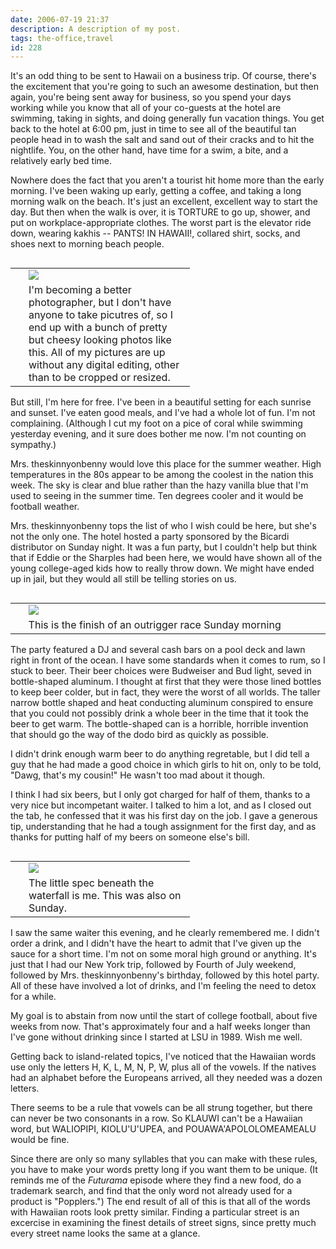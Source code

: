 ```yaml
---
date: 2006-07-19 21:37
description: A description of my post.
tags: the-office,travel
id: 228
---
```

 It's an odd thing to be sent to Hawaii on a business trip.  Of course, there's the excitement that you're going to such an awesome destination, but then again, you're being sent away for business, so you spend your days working while you know that all of your co-guests at the hotel are swimming, taking in sights, and doing generally fun vacation things.  You get back to the hotel at 6:00 pm, just in time to see all of the beautiful tan people head in to wash the salt and sand out of their cracks and to hit the nightlife.  You, on the other hand, have time for a swim, a bite, and a relatively early bed time.
<!--more-->
Nowhere does the fact that you aren't a tourist hit home more than the early morning.  I've been waking up early, getting a coffee, and taking a long morning walk on the beach.  It's just an excellent, excellent way to start the day.  But then when the walk is over, it is TORTURE to go up, shower, and put on workplace-appropriate clothes.  The worst part is the elevator ride down, wearing kakhis -- PANTS!  IN HAWAII!, collared shirt, socks, and shoes next to morning beach people.

<table cellpadding="2" align="right"><tr><td width="5" rowspan="2"><spacer type="block" width="5" height="1"></td><td width="250" ><img src="/img/hawaii-tree.jpg"></td></tr><tr><td class="caption" width="250">I'm becoming a better photographer, but I don't have anyone to take picutres of, so I end up with a bunch of pretty but cheesy looking photos like this.  All of my pictures are up without any digital editing, other than to be cropped or resized.</td></tr></table>

But still, I'm here for free.  I've been in a beautiful setting for each sunrise and sunset.  I've eaten good meals, and I've had a whole lot of fun.  I'm not complaining.  (Although I cut my foot on a pice of coral while swimming yesterday evening, and it sure does bother me now.  I'm not counting on sympathy.)

Mrs. theskinnyonbenny would love this place for the summer weather.  High temperatures in the 80s appear to be among the coolest in the nation this week.  The sky is clear and blue rather than the hazy vanilla blue that I'm used to seeing in the summer time.  Ten degrees cooler and it would be football weather.

Mrs. theskinnyonbenny tops the list of who I wish could be here, but she's not the only one.  The hotel hosted a party sponsored by the Bicardi distributor on Sunday night.  It was a fun party, but I couldn't help but think that if Eddie or the Sharples had been here, we would have shown all of the young college-aged kids how to really throw down.  We might have ended up in jail, but they would all still be telling stories on us.

<table cellpadding="2" align="right"><tr><td width="5" rowspan="2"><spacer type="block" width="5" height="1"></td><td width="500" ><img src="/img/hawaii-outrigger.jpg"></td></tr><tr><td class="caption" width="250">This is the finish of an outrigger race Sunday morning</td></tr></table>

The party featured a DJ and several cash bars on a pool deck and lawn right in front of the ocean.  I have some standards when it comes to rum, so I stuck to beer.  Their beer choices were Budweiser and Bud light, seved in bottle-shaped aluminum.  I thought at first that they were those lined bottles to keep beer colder, but in fact, they were the worst of all worlds.  The taller narrow bottle shaped and heat conducting aluminum conspired to ensure that you could not possibly drink a whole beer in the time that it took the beer to get warm.  The bottle-shaped can is a horrible, horrible invention that should go the way of the dodo bird as quickly as possible.

I didn't drink enough warm beer to do anything regretable, but I did tell a guy that he had made a good choice in which girls to hit on, only to be told, "Dawg, that's my cousin!"  He wasn't too mad about it though.  

I think I had six beers, but I only got charged for half of them, thanks to a very nice but incompetant waiter.  I talked to him a lot, and as I closed out the tab, he confessed that it was his first day on the job.  I gave a generous tip, understanding that he had a tough assignment for the first day, and as thanks for putting half of my beers on someone else's bill.

<table cellpadding="2" align="right"><tr><td width="5" rowspan="2"><spacer type="block" width="5" height="1"></td><td width="250" ><img src="/img/hawaii-falls.jpg"></td></tr><tr><td class="caption" width="250">The little spec beneath the waterfall is me.  This was also on Sunday.</td></tr></table>

I saw the same waiter this evening, and he clearly remembered me.  I didn't order a drink, and I didn't have the heart to admit that I've given up the sauce for a short time.  I'm not on some moral high ground or anything.  It's just that I had our New York trip, followed by Fourth of July weekend, followed by Mrs. theskinnyonbenny's birthday, followed by this hotel party.  All of these have involved a lot of drinks, and I'm feeling the need to detox for a while.

My goal is to abstain from now until the start of college football, about five weeks from now.  That's approximately four and a half weeks longer than I've gone without drinking since I started at LSU in 1989.  Wish me well.

Getting back to island-related topics, I've noticed that the Hawaiian words use only the letters H, K, L, M, N, P, W, plus all of the vowels.  If the natives had an alphabet before the Europeans arrived, all they needed was a dozen letters.

There seems to be a rule that vowels can be all strung together, but there can never be two consonants in a row.  So KLAUWI can't be a Hawaiian word, but WALIOPIPI, KIOLU'U'UPEA, and POUAWA'APOLOLOMEAMEALU would be fine.

Since there are only so many syllables that you can make with these rules, you have to make your words pretty long if you want them to be unique.  (It reminds me of the <i>Futurama</i> episode where they find a new food, do a trademark search, and find that the only word not already used for a product is "Popplers.")  The end result of all of this is that all of the words with Hawaiian roots look pretty similar.  Finding a particular street is an excercise in examining the finest details of street signs, since pretty much every street name looks the same at a glance.  
  


